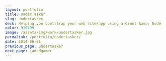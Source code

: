 ```yaml
---
layout: portfolio
title: UnderTasker
slug: undertasker
deck: Helping you bootstrap your web site/app using a Grunt &amp; Node.js stack
color: 919799
image: /assets/img/work/undertasker.jpg
permalink: /portfolio/undertasker/
date: 2014-06-01
previous_page: undertasker
next_page: jadedgamer
---
```


